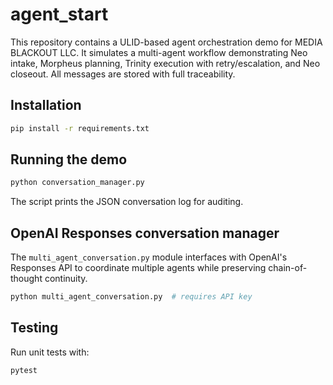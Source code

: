 # agent_start

This repository contains a ULID-based agent orchestration demo for MEDIA BLACKOUT LLC.
It simulates a multi-agent workflow demonstrating Neo intake, Morpheus planning,
Trinity execution with retry/escalation, and Neo closeout. All messages are stored
with full traceability.

## Installation

```bash
pip install -r requirements.txt
```

## Running the demo

```bash
python conversation_manager.py
```

The script prints the JSON conversation log for auditing.

## OpenAI Responses conversation manager

The `multi_agent_conversation.py` module interfaces with OpenAI's
Responses API to coordinate multiple agents while preserving
chain-of-thought continuity.

```bash
python multi_agent_conversation.py  # requires API key
```

## Testing

Run unit tests with:

```bash
pytest
```
